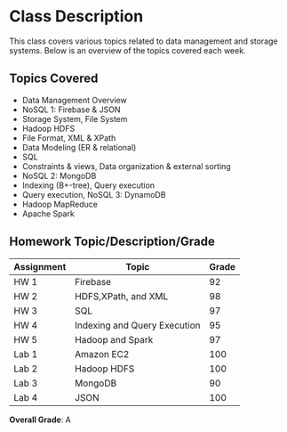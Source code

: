 # Class Description

This class covers various topics related to data management and storage systems. Below is an overview of the topics covered each week.

## Topics Covered 
- Data Management Overview
- NoSQL 1: Firebase & JSON
- Storage System, File System
- Hadoop HDFS
- File Format, XML & XPath
- Data Modeling (ER & relational)
- SQL
- Constraints & views, Data organization & external sorting
- NoSQL 2: MongoDB
- Indexing (B+-tree), Query execution
- Query execution, NoSQL 3: DynamoDB
- Hadoop MapReduce
- Apache Spark

## Homework Topic/Description/Grade
| Assignment | Topic       | Grade |
|----------|-------------------|-------|
| HW 1        | Firebase | 92    |
| HW 2        | HDFS,XPath, and XML | 98    |
| HW 3        | SQL | 97    |
| HW 4        | Indexing and Query Execution | 95    |
| HW 5        | Hadoop and Spark | 97    |
| Lab 1       | Amazon EC2 | 100    |
| Lab 2        | Hadoop HDFS | 100    |
| Lab 3        | MongoDB | 90    |
| Lab 4        | JSON | 100    |


**Overall Grade**: A

